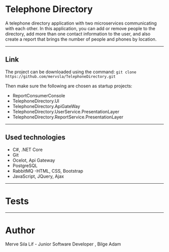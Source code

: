 # Telephone Directory
A telephone directory application with two microservices communicating with each other. In this application, you can add or remove people to the directory, add more than one contact information to the user, and also create a report that brings the number of people and phones by location.


---
## Link
The project can be downloaded using the command:
`git clone https://github.com/mervsla/TelephoneDirectory.git`

Then make sure the following are chosen as startup projects:
- ReportConsumerConsole
- TelephoneDirectory.UI
- TelephoneDirectory.ApiGateWay
- TelephoneDirectory.UserService.PresentationLayer
- TelephoneDirectory.ReportService.PresentationLayer

---
## Used technologies
- C#, .NET Core
- Git
- Ocelot, Api Gateway
- PostgreSQL
- RabbitMQ
-HTML, CSS, Bootstrap
- JavaScript, JQuery, Ajax
---
# Tests

---
# Author
Merve Sıla Lif  - Junior Software Developer , Bilge Adam 
